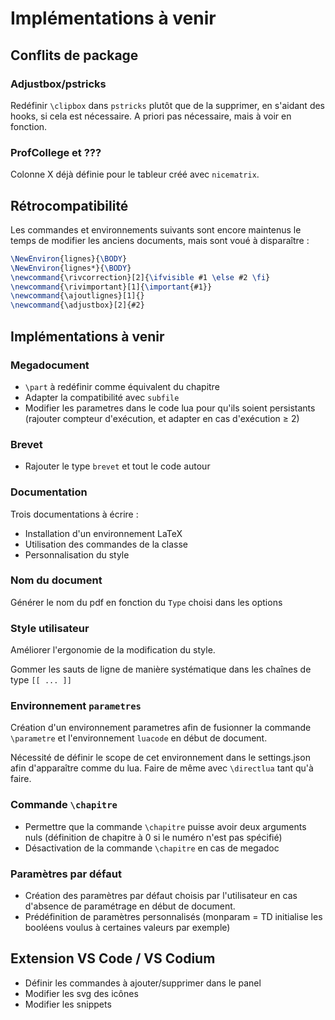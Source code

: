 # Implémentations à venir 

## Conflits de package

### Adjustbox/pstricks

Redéfinir ```\clipbox``` dans ```pstricks``` plutôt que de la supprimer, en s'aidant des hooks, si cela est nécessaire. A priori pas nécessaire, mais à voir en fonction.

### ProfCollege et ???

Colonne X déjà définie pour le tableur créé avec ```nicematrix```.

## Rétrocompatibilité

Les commandes et environnements suivants sont encore maintenus le temps de modifier les anciens documents, mais sont voué à disparaître :

```latex
\NewEnviron{lignes}{\BODY}
\NewEnviron{lignes*}{\BODY}
\newcommand{\rivcorrection}[2]{\ifvisible #1 \else #2 \fi}
\newcommand{\rivimportant}[1]{\important{#1}}
\newcommand{\ajoutlignes}[1]{}
\newcommand{\adjustbox}[2]{#2}
```
## Implémentations à venir

### Megadocument

- ```\part``` à redéfinir comme équivalent du chapitre
- Adapter la compatibilité avec ```subfile```
- Modifier les parametres dans le code lua pour qu'ils soient persistants (rajouter compteur d'exécution, et adapter en cas d'exécution $\geqslant$ 2)

### Brevet

- Rajouter le type ```brevet``` et tout le code autour

### Documentation

Trois documentations à écrire :
  - Installation d'un environnement LaTeX
  - Utilisation des commandes de la classe
  - Personnalisation du style

### Nom du document

Générer le nom du pdf en fonction du ```Type``` choisi dans les options

### Style utilisateur

Améliorer l'ergonomie de la modification du style.

Gommer les sauts de ligne de manière systématique dans les chaînes de type ```[[ ... ]]```

### Environnement ```parametres```

Création d'un environnement parametres afin de fusionner la commande ```\parametre``` et l'environnement ```luacode``` en début de document. 

Nécessité de définir le scope de cet environnement dans le settings.json afin d'apparaître comme du lua. Faire de même avec ```\directlua``` tant qu'à faire.

### Commande ```\chapitre```

- Permettre que la commande ```\chapitre``` puisse avoir deux arguments nuls (définition de chapitre à 0 si le numéro n'est pas spécifié)
- Désactivation de la commande ```\chapitre``` en cas de megadoc

### Paramètres par défaut

- Création des paramètres par défaut choisis par l'utilisateur en cas d'absence de paramétrage en début de document.
- Prédéfinition de paramètres personnalisés (monparam = TD initialise les booléens voulus à certaines valeurs par exemple)

## Extension VS Code / VS Codium

- Définir les commandes à ajouter/supprimer dans le panel
- Modifier les svg des icônes
- Modifier les snippets